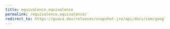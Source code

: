 ```yaml
---
title: equivalence.equivalence
permalink: /equivalence.equivalence/
redirect_to: https://guava.dev/releases/snapshot-jre/api/docs/com/google/common/base/Equivalence.html#Equivalence--
---
```

